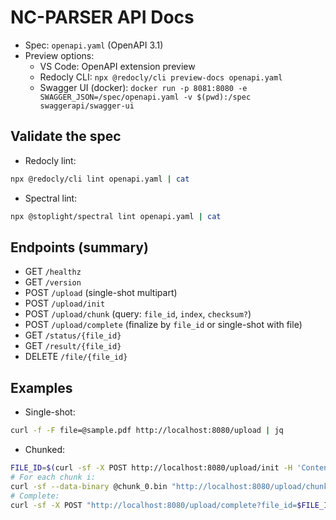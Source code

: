 # NC-PARSER API Docs

- Spec: `openapi.yaml` (OpenAPI 3.1)
- Preview options:
  - VS Code: OpenAPI extension preview
  - Redocly CLI: `npx @redocly/cli preview-docs openapi.yaml`
  - Swagger UI (docker): `docker run -p 8081:8080 -e SWAGGER_JSON=/spec/openapi.yaml -v $(pwd):/spec swaggerapi/swagger-ui`

## Validate the spec

- Redocly lint:
```bash
npx @redocly/cli lint openapi.yaml | cat
```
- Spectral lint:
```bash
npx @stoplight/spectral lint openapi.yaml | cat
```

## Endpoints (summary)

- GET `/healthz`
- GET `/version`
- POST `/upload` (single-shot multipart)
- POST `/upload/init`
- POST `/upload/chunk` (query: `file_id`, `index`, `checksum?`)
- POST `/upload/complete` (finalize by `file_id` or single-shot with file)
- GET `/status/{file_id}`
- GET `/result/{file_id}`
- DELETE `/file/{file_id}`

## Examples

- Single-shot:
```bash
curl -f -F file=@sample.pdf http://localhost:8080/upload | jq
```
- Chunked:
```bash
FILE_ID=$(curl -sf -X POST http://localhost:8080/upload/init -H 'Content-Type: application/json' -d '{"filename":"sample.pdf","size_bytes":123}' | jq -r .file_id)
# For each chunk i:
curl -sf --data-binary @chunk_0.bin "http://localhost:8080/upload/chunk?file_id=$FILE_ID&index=0&checksum=..."
# Complete:
curl -sf -X POST "http://localhost:8080/upload/complete?file_id=$FILE_ID" | jq
```